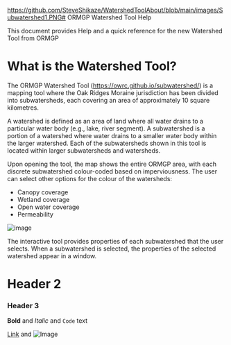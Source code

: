 https://github.com/SteveShikaze/WatershedToolAbout/blob/main/images/Subwatershed1.PNG# ORMGP Watershed Tool Help

This document provides Help and a quick reference for the new Watershed Tool from ORMGP

# What is the Watershed Tool?

The ORMGP Watershed Tool (https://owrc.github.io/subwatershed/) is a mapping tool where the Oak Ridges Moraine jurisdiction has been divided into subwatersheds, each covering an area of approximately 10 square kilometres.

A watershed is defined as an area of land where all water drains to a particular water body (e.g., lake, river segment).  A subwatershed is a portion of a watershed where water drains to a smaller water body within the larger watershed. Each of the subwatersheds shown in this tool is located within larger subwatersheds and watersheds.  

Upon opening the tool, the map shows the entire ORMGP area, with each discrete subwatershed colour-coded based on imperviousness. The user can select other options for the colour of the watersheds: 
- Canopy coverage 
- Wetland coverage 
- Open water coverage 
- Permeability 

![image](https://github.com/SteveShikaze/WatershedToolAbout/blob/main/images/Subwatershed1.PNG)

The interactive tool provides properties of each subwatershed that the user selects.  When a subwatershed is selected, the properties of the selected watershed appear in a window.  

# Header 2
### Header 3


**Bold** and _Italic_ and `Code` text

[Link](url) and ![Image](src)
```

